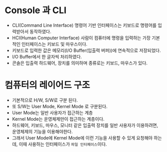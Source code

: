 # Console 과 CLI

- CLI(Command Line Interface) 명령어 기반 인터페이스는 키보드로 명령어를 입력받아서 동작하였다.
- HCI(Human Computer Interface) 사람이 컴퓨터에 명령을 입력하는 가장 기본적인 인터페이스는
  키보드 및 마우스이다.
- 키보드로 입력한 값은 메모리(I/O Buffer(입출력 버퍼))에 연속적으로 저장되었다.
- I/O Buffer에서 한 글자씩 처리하였다.
- 콘솔은 입출력 하드웨어, 장치를 의미하며 종류로는 키보드, 마우스가 있다.



# 컴퓨터의 레이어드 구조

- 기본적으로 H/W, S/W로 구분 된다.
- 또 S/W는 User Mode, Kernel Mode 로 구분된다.
- User Mode는 일반 사용자가 접근하는 계층
- Kernel Mode는 운영체제만이 접근하는 계층이다.
- 하드웨어, 키보드, 마우스, 모니터 같은 입출력 장치를 일반 사용자가 이용하려면,
  운영체제의 기능을 이용해야한다.
- 그래서 User Mode에 Kernel Mode에 이런 기능을 사용할 수 있게 요청해야 하는데,
  이때 사용하는 인터페이스가 `파일 인터페이스`이다.